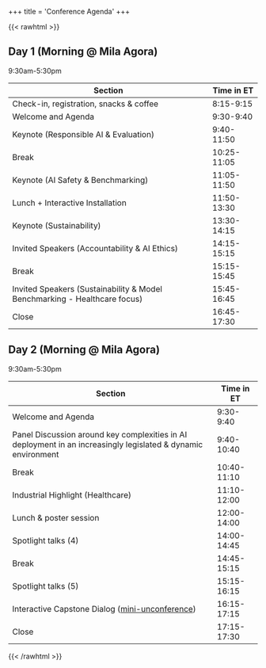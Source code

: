 +++
title = 'Conference Agenda'
+++

{{< rawhtml >}}
<div class="flex flex-col gap-8">
  <!-- Day 1 -->
  <section>
    <h2 class="!m-0">Day 1 (Morning @ Mila Agora)</h2>
    <time class="!m-0">9:30am-5:30pm</time>
    <div class="border border-gray-200 rounded-lg overflow-hidden mt-4">
      <table class="w-full border-collapse bg-white !m-0">
        <thead>
          <tr class="bg-blue-600">
            <th class="px-6 py-4 text-left font-semibold text-white">Section</th>
            <th class="border-l border-gray-200 px-6 py-4 text-right font-semibold text-white">Time in ET</th>
          </tr>
        </thead>
        <tbody>
          <tr class="hover:bg-gray-50">
            <td class="px-6 py-4">Check-in, registration, snacks & coffee</td>
            <td class="border-l border-gray-200 px-6 py-4 text-right font-medium text-gray-700 font-mono text-sm"><time>8:15-9:15</time></td>
          </tr>
          <tr class="hover:bg-gray-50">
            <td class="px-6 py-4">Welcome and Agenda</td>
            <td class="border-l border-gray-200 px-6 py-4 text-right font-medium text-gray-700 font-mono text-sm"><time>9:30-9:40</time></td>
          </tr>
          <tr class="hover:bg-gray-50">
            <td class="px-6 py-4">Keynote (Responsible AI & Evaluation)</td>
            <td class="border-l border-gray-200 px-6 py-4 text-right font-medium text-gray-700 font-mono text-sm"><time>9:40-11:50</time></td>
          </tr>
          <tr class="hover:bg-gray-50">
            <td class="px-6 py-4">Break</td>
            <td class="border-l border-gray-200 px-6 py-4 text-right font-medium text-gray-700 font-mono text-sm"><time>10:25-11:05</time></td>
          </tr>
          <tr class="hover:bg-gray-50">
            <td class="px-6 py-4">Keynote (AI Safety & Benchmarking)</td>
            <td class="border-l border-gray-200 px-6 py-4 text-right font-medium text-gray-700 font-mono text-sm"><time>11:05-11:50</time></td>
          </tr>
          <tr class="hover:bg-gray-50">
            <td class="px-6 py-4">Lunch + Interactive Installation</td>
            <td class="border-l border-gray-200 px-6 py-4 text-right font-medium text-gray-700 font-mono text-sm"><time>11:50-13:30</time></td>
          </tr>
          <tr class="hover:bg-gray-50">
            <td class="px-6 py-4">Keynote (Sustainability)</td>
            <td class="border-l border-gray-200 px-6 py-4 text-right font-medium text-gray-700 font-mono text-sm"><time>13:30-14:15</time></td>
          </tr>
          <tr class="hover:bg-gray-50">
            <td class="px-6 py-4">Invited Speakers (Accountability & AI Ethics)</td>
            <td class="border-l border-gray-200 px-6 py-4 text-right font-medium text-gray-700 font-mono text-sm"><time>14:15-15:15</time></td>
          </tr>
          <tr class="hover:bg-gray-50">
            <td class="px-6 py-4">Break</td>
            <td class="border-l border-gray-200 px-6 py-4 text-right font-medium text-gray-700 font-mono text-sm"><time>15:15-15:45</time></td>
          </tr>
          <tr class="hover:bg-gray-50">
            <td class="px-6 py-4">Invited Speakers (Sustainability & Model Benchmarking - Healthcare focus)</td>
            <td class="border-l border-gray-200 px-6 py-4 text-right font-medium text-gray-700 font-mono text-sm"><time>15:45-16:45</time></td>
          </tr>
          <tr class="hover:bg-gray-50">
            <td class="px-6 py-4">Close</td>
            <td class="border-l border-gray-200 px-6 py-4 text-right font-medium text-gray-700 font-mono text-sm"><time>16:45-17:30</time></td>
          </tr>
        </tbody>
      </table>
    </div>
  </section>

  <!-- Day 2 -->
  <section>
    <h2 class="!m-0">Day 2 (Morning @ Mila Agora)</h2>
    <time class="!m-0">9:30am-5:30pm</time>
    <div class="border border-gray-200 rounded-lg overflow-hidden mt-4">
      <table class="w-full border-collapse bg-white !m-0">
        <thead>
          <tr class="bg-blue-600">
            <th class="px-6 py-4 text-left font-semibold text-white">Section</th>
            <th class="border-l border-gray-200 px-6 py-4 text-right font-semibold text-white">Time in ET</th>
          </tr>
        </thead>
        <tbody>
          <tr class="hover:bg-gray-50">
            <td class="px-6 py-4">Welcome and Agenda</td>
            <td class="border-l border-gray-200 px-6 py-4 text-right font-medium text-gray-700 font-mono text-sm"><time>9:30-9:40</time></td>
          </tr>
          <tr class="hover:bg-gray-50">
            <td class="px-6 py-4">Panel Discussion around key complexities in AI deployment in an increasingly legislated & dynamic environment</td>
            <td class="border-l border-gray-200 px-6 py-4 text-right font-medium text-gray-700 font-mono text-sm"><time>9:40-10:40</time></td>
          </tr>
          <tr class="hover:bg-gray-50">
            <td class="px-6 py-4">Break</td>
            <td class="border-l border-gray-200 px-6 py-4 text-right font-medium text-gray-700 font-mono text-sm"><time>10:40-11:10</time></td>
          </tr>
          <tr class="hover:bg-gray-50">
            <td class="px-6 py-4">Industrial Highlight (Healthcare)</td>
            <td class="border-l border-gray-200 px-6 py-4 text-right font-medium text-gray-700 font-mono text-sm"><time>11:10-12:00</time></td>
          </tr>
          <tr class="hover:bg-gray-50">
            <td class="px-6 py-4">Lunch & poster session</td>
            <td class="border-l border-gray-200 px-6 py-4 text-right font-medium text-gray-700 font-mono text-sm"><time>12:00-14:00</time></td>
          </tr>
          <tr class="hover:bg-gray-50">
            <td class="px-6 py-4">Spotlight talks (4)</td>
            <td class="border-l border-gray-200 px-6 py-4 text-right font-medium text-gray-700 font-mono text-sm"><time>14:00-14:45</time></td>
          </tr>
          <tr class="hover:bg-gray-50">
            <td class="px-6 py-4">Break</td>
            <td class="border-l border-gray-200 px-6 py-4 text-right font-medium text-gray-700 font-mono text-sm"><time>14:45-15:15</time></td>
          </tr>
          <tr class="hover:bg-gray-50">
            <td class="px-6 py-4">Spotlight talks (5)</td>
            <td class="border-l border-gray-200 px-6 py-4 text-right font-medium text-gray-700 font-mono text-sm"><time>15:15-16:15</time></td>
          </tr>
          <tr class="hover:bg-gray-50">
            <td class="px-6 py-4">Interactive Capstone Dialog (<a href="https://en.wikipedia.org/wiki/Unconference" class="text-blue-600 font-normal">mini-unconference</a>)</td>
            <td class="border-l border-gray-200 px-6 py-4 text-right font-medium text-gray-700 font-mono text-sm"><time>16:15-17:15</time></td>
          </tr>
          <tr class="hover:bg-gray-50">
            <td class="px-6 py-4">Close</td>
            <td class="border-l border-gray-200 px-6 py-4 text-right font-medium text-gray-700 font-mono text-sm"><time>17:15-17:30</time></td>
          </tr>
        </tbody>
      </table>
    </div>
  </section>
</div>
{{< /rawhtml >}}
